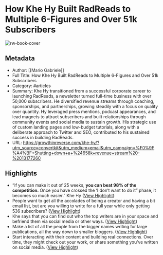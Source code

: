 # How Khe Hy Built RadReads to Multiple 6-Figures and Over 51k Subscribers

![rw-book-cover](https://growthinreverse.com/wp-content/uploads/khe-hy-featured.jpg)

## Metadata
- Author: [[Mario Gabriele]]
- Full Title: How Khe Hy Built RadReads to Multiple 6-Figures and Over 51k Subscribers
- Category: #articles
- Summary: Khe Hy transitioned from a successful corporate career to launching RadReads, a newsletter turned full-time business with over 50,000 subscribers. He diversified revenue streams through coaching, sponsorships, and partnerships, growing steadily with a focus on quality over quantity. Hy leveraged press mentions, podcast appearances, and lead magnets to attract subscribers and built relationships through community events and social media to sustain growth. His strategic use of custom landing pages and low-budget tutorials, along with a deliberate approach to Twitter and SEO, contributed to his sustained success in building RadReads.
- URL: https://growthinreverse.com/khe-hy/?utm_source=convertkit&utm_medium=email&utm_campaign=%F0%9F%A4%BF+Shutting+down+a+%24658k+revenue+stream%20-%2013177260

## Highlights
- “If you can make it out of 25 weeks, **you can beat 98% of the competition.** Once you have crossed the ‘I don’t want to do it” phase, it becomes so much easier.”
  Khe Hy ([View Highlight](https://read.readwise.io/read/01hqkajghc19fspr9kcwxad0mn))
- People want to get all the accolades of being a creator and having a bit email list, but are you willing to write for a full year while only getting 536 subscribers? ([View Highlight](https://read.readwise.io/read/01hqkakf84c3vpzwwxkwhnnbh6))
- Khe says that you can find out who the top writers are in your space and befriend them via social media or other ways. ([View Highlight](https://read.readwise.io/read/01hqkanaj9xvcxva5pfdrpyax9))
- Make a list of all the people from the bigger names writing for large publications, all the way down to smaller bloggers. ([View Highlight](https://read.readwise.io/read/01hqkanjdq8tgbkcn47m7d7x6v))
- Start interacting with their content and building real connections. Over time, they might check out your work, or share something you’ve written on social media. ([View Highlight](https://read.readwise.io/read/01hqkanxjn2nvfy3svgqjp0wb0))
